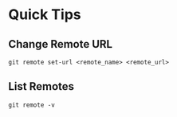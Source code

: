 # Quick Tips
## Change Remote URL
```shell
git remote set-url <remote_name> <remote_url>
```

## List Remotes
```shell
git remote -v
```
